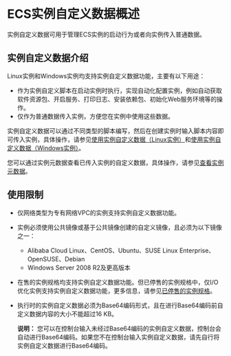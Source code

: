 # ECS实例自定义数据概述

实例自定义数据可用于管理ECS实例的启动行为或者向实例传入普通数据。

## 实例自定义数据介绍

Linux实例和Windows实例均支持实例自定义数据功能，主要有以下用途：

-   作为实例自定义脚本在启动实例时执行，实现自动化配置实例，例如自动获取软件资源包、开启服务、打印日志、安装依赖包、初始化Web服务环境等的操作。
-   仅作为普通数据传入实例，方便您在实例中使用这些数据。

实例自定义数据可以通过不同类型的脚本编写，然后在创建实例时输入脚本内容即可传入实例，具体操作，请参见[使用实例自定义数据（Linux实例）](/intl.zh-CN/实例/管理实例/使用实例自定义数据/配置实例自定义数据.md)和[使用实例自定义数据（Windows实例）](/intl.zh-CN/实例/管理实例/使用实例自定义数据/修改实例自定义数据.md)。

您可以通过实例元数据查看已传入实例的自定义数据，具体操作，请参见[查看实例元数据](/intl.zh-CN/实例/管理实例/使用实例元数据/查看实例元数据.md)。

## 使用限制

-   仅网络类型为专有网络VPC的实例支持实例自定义数据功能。
-   实例必须使用公共镜像或基于公共镜像创建的自定义镜像，且必须为以下镜像之一：
    -   Alibaba Cloud Linux、CentOS、Ubuntu、SUSE Linux Enterprise、OpenSUSE、Debian
    -   Windows Server 2008 R2及更高版本
-   在售的实例规格均支持实例自定义数据功能。但已停售的实例规格中，仅I/O优化实例支持实例自定义数据功能，更多信息，请参见[已停售的实例规格](/intl.zh-CN/实例/选择实例规格/已停售的实例规格.md)。
-   执行时的实例自定义数据必须为Base64编码形式，且在进行Base64编码前自定义数据内容的大小不能超过16 KB。

    **说明：** 您可以在控制台输入未经过Base64编码的实例自定义数据，控制台会自动进行Base64编码。如果您不在控制台输入实例自定义数据，请先自行将实例自定义数据进行Base64编码。


